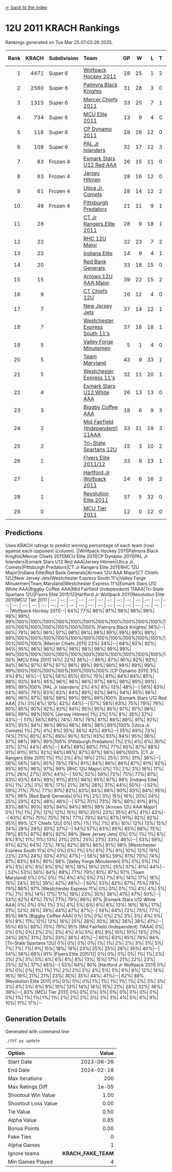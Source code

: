 [<- back to the index](readme.md)
# 12U 2011 KRACH Rankings
Rankings generated on Tue Mar 25 07:03:26 2025.

Rank|KRACH|Subdivision|Team|GP|W|L|T|OTW|OTL|SoS|Exp Wins|Win Diff
---:|---:|:---|:---|---:|---:|---:|---:|---:|---:|---:|---:|---:
1|4471|Super 6|[Wolfpack Hockey 2011](https://gamesheetstats.com/seasons/3664/teams/140937/schedule)|28|25|1|2|0|0|447|26.8|-0.0
2|2560|Super 6|[Palmyra Black Knights](https://gamesheetstats.com/seasons/3664/teams/140949/schedule)|31|28|3|0|1|0|488|28.8|-0.0
3|1315|Super 6|[Mercer Chiefs 2011](https://gamesheetstats.com/seasons/3664/teams/140936/schedule)|33|25|7|1|2|1|927|26.3|-0.0
4|734|Super 6|[MCU Elite 2011](https://gamesheetstats.com/seasons/3664/teams/140929/schedule)|13|9|4|0|3|0|951|9.8|-0.0
5|116|Super 6|[CP Dynamo 2011](https://gamesheetstats.com/seasons/3664/teams/140944/schedule)|28|16|12|0|1|4|656|16.9|0.0
6|108|Super 6|[PAL Jr Islanders](https://gamesheetstats.com/seasons/3664/teams/140943/schedule)|32|17|12|3|2|0|744|19.4|0.0
7|83|Frozen 4|[Esmark Stars U12 Red AAA](https://gamesheetstats.com/seasons/3664/teams/140951/schedule)|26|15|11|0|3|0|737|15.9|0.0
8|63|Frozen 4|[Jersey Hitmen](https://gamesheetstats.com/seasons/3664/teams/140938/schedule)|28|16|12|0|2|1|604|16.9|0.0
9|61|Frozen 4|[Utica Jr. Comets](https://gamesheetstats.com/seasons/3664/teams/140945/schedule)|28|14|12|2|2|2|611|15.9|0.0
10|49|Frozen 4|[Pittsburgh Predators](https://gamesheetstats.com/seasons/3664/teams/140950/schedule)|21|11|9|1|1|1|885|12.4|0.0
11|28||[CT Jr Rangers Elite 2011](https://gamesheetstats.com/seasons/3664/teams/140931/schedule)|28|9|18|1|1|1|810|10.4|0.0
12|22||[RHC 12U Major](https://gamesheetstats.com/seasons/3664/teams/140941/schedule)|32|23|7|2|0|1|16|24.9|0.0
13|22||[Indiana Elite](https://gamesheetstats.com/seasons/3664/teams/144353/schedule)|14|9|4|1|1|0|50|10.4|0.0
14|20||[Red Bank Generals](https://gamesheetstats.com/seasons/3664/teams/140940/schedule)|33|18|15|0|1|3|330|18.9|0.0
15|15||[Arrows 12U AAA Major](https://gamesheetstats.com/seasons/3664/teams/140946/schedule)|39|22|15|2|1|1|74|23.9|0.0
16|9||[CT Chiefs 12U](https://gamesheetstats.com/seasons/3664/teams/140934/schedule)|16|12|4|0|1|0|5|12.9|0.0
17|7||[New Jersey Jets](https://gamesheetstats.com/seasons/3664/teams/140939/schedule)|37|14|22|1|2|0|313|15.4|0.0
18|7||[Westchester Express South 11's](https://gamesheetstats.com/seasons/3664/teams/140947/schedule)|37|18|18|1|2|0|54|19.4|0.0
19|5||[Valley Forge Minutemen](https://gamesheetstats.com/seasons/3664/teams/187349/schedule)|5|1|4|0|0|0|451|1.9|0.0
20|5||[Team Maryland](https://gamesheetstats.com/seasons/3664/teams/140954/schedule)|43|9|33|1|0|6|568|10.4|0.0
21|5||[Westchester Express 11's](https://gamesheetstats.com/seasons/3664/teams/140948/schedule)|32|11|20|1|0|3|55|12.4|0.0
22|4||[Esmark Stars U12 White AAA](https://gamesheetstats.com/seasons/3664/teams/140952/schedule)|26|13|13|0|1|1|9|13.9|0.0
23|3||[Biggby Coffee AAA](https://gamesheetstats.com/seasons/3664/teams/144351/schedule)|18|6|9|3|0|0|12|8.4|0.0
24|2||[Mid Fairfield (Independent) 11AAA](https://gamesheetstats.com/seasons/3664/teams/140933/schedule)|33|11|19|3|0|1|12|13.4|0.0
25|2||[Tri-State Spartans 12U](https://gamesheetstats.com/seasons/3664/teams/144352/schedule)|15|3|10|2|0|0|10|4.9|0.0
26|1||[Flyers Elite 2011/12](https://gamesheetstats.com/seasons/3664/teams/140942/schedule)|33|9|23|1|0|2|8|10.4|0.0
27|1||[Hartford Jr Wolfpack 2011](https://gamesheetstats.com/seasons/3664/teams/140935/schedule)|24|6|16|2|1|0|7|7.9|0.0
28|1||[Revolution Elite 2011](https://gamesheetstats.com/seasons/3664/teams/140953/schedule)|37|5|32|0|0|0|9|5.9|0.0
29|0||[MCU Tier 2011](https://gamesheetstats.com/seasons/3664/teams/140932/schedule)|12|0|12|0|0|0|4|0.9|0.0

## Predictions
Uses KRACH ratings to predict winning percentage of each team (row) against each opponent (column).
||Wolfpack Hockey 2011|Palmyra Black Knights|Mercer Chiefs 2011|MCU Elite 2011|CP Dynamo 2011|PAL Jr Islanders|Esmark Stars U12 Red AAA|Jersey Hitmen|Utica Jr. Comets|Pittsburgh Predators|CT Jr Rangers Elite 2011|RHC 12U Major|Indiana Elite|Red Bank Generals|Arrows 12U AAA Major|CT Chiefs 12U|New Jersey Jets|Westchester Express South 11's|Valley Forge Minutemen|Team Maryland|Westchester Express 11's|Esmark Stars U12 White AAA|Biggby Coffee AAA|Mid Fairfield (Independent) 11AAA|Tri-State Spartans 12U|Flyers Elite 2011/12|Hartford Jr Wolfpack 2011|Revolution Elite 2011|MCU Tier 2011
| --: | --: | --: | --: | --: | --: | --: | --: | --: | --: | --: | --: | --: | --: | --: | --: | --: | --: | --: | --: | --: | --: | --: | --: | --: | --: | --: | --: | --: | --: 
|Wolfpack Hockey 2011|--| 64%| 77%| 86%| 97%| 98%| 98%| 99%| 99%| 99%| 99%|100%|100%|100%|100%|100%|100%|100%|100%|100%|100%|100%|100%|100%|100%|100%|100%|100%|100%
|Palmyra Black Knights| 36%|--| 66%| 78%| 96%| 96%| 97%| 98%| 98%| 98%| 99%| 99%| 99%| 99%| 99%|100%|100%|100%|100%|100%|100%|100%|100%|100%|100%|100%|100%|100%|100%
|Mercer Chiefs 2011| 23%| 34%|--| 64%| 92%| 92%| 94%| 95%| 96%| 96%| 98%| 98%| 98%| 98%| 99%| 99%| 99%|100%|100%|100%|100%|100%|100%|100%|100%|100%|100%|100%|100%
|MCU Elite 2011| 14%| 22%| 36%|--| 86%| 87%| 90%| 92%| 92%| 94%| 96%| 97%| 97%| 97%| 98%| 99%| 99%| 99%| 99%| 99%| 99%| 99%|100%|100%|100%|100%|100%|100%|100%
|CP Dynamo 2011|  3%|  4%|  8%| 14%|--| 52%| 58%| 65%| 65%| 70%| 81%| 84%| 84%| 85%| 88%| 93%| 94%| 95%| 96%| 96%| 96%| 97%| 98%| 98%| 99%| 99%| 99%| 99%|100%
|PAL Jr Islanders|  2%|  4%|  8%| 13%| 48%|--| 56%| 63%| 64%| 69%| 79%| 83%| 83%| 84%| 88%| 92%| 94%| 94%| 95%| 96%| 96%| 96%| 97%| 98%| 99%| 99%| 99%| 99%|100%
|Esmark Stars U12 Red AAA|  2%|  3%|  6%| 10%| 42%| 44%|--| 57%| 58%| 63%| 75%| 79%| 79%| 80%| 85%| 90%| 92%| 93%| 94%| 95%| 95%| 95%| 97%| 97%| 98%| 98%| 99%| 99%|100%
|Jersey Hitmen|  1%|  2%|  5%|  8%| 35%| 37%| 43%|--| 51%| 56%| 69%| 74%| 74%| 76%| 81%| 88%| 89%| 91%| 92%| 93%| 93%| 94%| 96%| 96%| 98%| 98%| 98%| 99%|100%
|Utica Jr. Comets|  1%|  2%|  4%|  8%| 35%| 36%| 42%| 49%|--| 55%| 69%| 73%| 74%| 75%| 80%| 87%| 89%| 90%| 92%| 93%| 93%| 94%| 95%| 96%| 97%| 98%| 98%| 99%|100%
|Pittsburgh Predators|  1%|  2%|  4%|  6%| 30%| 31%| 37%| 44%| 45%|--| 64%| 69%| 69%| 71%| 77%| 85%| 87%| 88%| 91%| 91%| 91%| 92%| 94%| 95%| 97%| 97%| 98%| 98%|100%
|CT Jr Rangers Elite 2011|  1%|  1%|  2%|  4%| 19%| 21%| 25%| 31%| 31%| 36%|--| 56%| 56%| 58%| 65%| 76%| 79%| 81%| 84%| 86%| 86%| 87%| 91%| 92%| 95%| 95%| 96%| 97%| 99%
|RHC 12U Major|  0%|  1%|  2%|  3%| 16%| 17%| 21%| 26%| 27%| 31%| 44%|--| 50%| 52%| 59%| 72%| 75%| 77%| 81%| 83%| 83%| 84%| 89%| 91%| 93%| 94%| 95%| 97%| 99%
|Indiana Elite|  0%|  1%|  2%|  3%| 16%| 17%| 21%| 26%| 26%| 31%| 44%| 50%|--| 52%| 59%| 71%| 75%| 77%| 81%| 82%| 83%| 84%| 88%| 90%| 93%| 94%| 95%| 97%| 99%
|Red Bank Generals|  0%|  1%|  2%|  3%| 15%| 16%| 20%| 24%| 25%| 29%| 42%| 48%| 48%|--| 57%| 70%| 73%| 76%| 80%| 81%| 81%| 83%| 88%| 90%| 93%| 94%| 94%| 96%| 99%
|Arrows 12U AAA Major|  0%|  1%|  1%|  2%| 12%| 12%| 15%| 19%| 20%| 23%| 35%| 41%| 41%| 43%|--| 63%| 67%| 70%| 75%| 76%| 77%| 79%| 84%| 87%| 91%| 92%| 92%| 95%| 99%
|CT Chiefs 12U|  0%|  0%|  1%|  1%|  7%|  8%| 10%| 12%| 13%| 15%| 24%| 28%| 29%| 30%| 37%|--| 54%| 57%| 63%| 65%| 65%| 68%| 75%| 79%| 85%| 87%| 88%| 92%| 98%
|New Jersey Jets|  0%|  0%|  1%|  1%|  6%|  6%|  8%| 11%| 11%| 13%| 21%| 25%| 25%| 27%| 33%| 46%|--| 53%| 59%| 61%| 62%| 64%| 72%| 76%| 82%| 85%| 86%| 91%| 98%
|Westchester Express South 11's|  0%|  0%|  0%|  1%|  5%|  6%|  7%|  9%| 10%| 12%| 19%| 23%| 23%| 24%| 30%| 43%| 47%|--| 56%| 58%| 59%| 61%| 70%| 74%| 81%| 83%| 84%| 90%| 98%
|Valley Forge Minutemen|  0%|  0%|  0%|  1%|  4%|  5%|  6%|  8%|  8%|  9%| 16%| 19%| 19%| 20%| 25%| 37%| 41%| 44%|--| 52%| 53%| 56%| 64%| 69%| 77%| 79%| 81%| 87%| 97%
|Team Maryland|  0%|  0%|  0%|  1%|  4%|  4%|  5%|  7%|  7%|  9%| 14%| 17%| 18%| 19%| 24%| 35%| 39%| 42%| 48%|--| 50%| 53%| 62%| 67%| 75%| 78%| 79%| 86%| 97%
|Westchester Express 11's|  0%|  0%|  0%|  1%|  4%|  4%|  5%|  7%|  7%|  9%| 14%| 17%| 17%| 19%| 23%| 35%| 38%| 41%| 47%| 50%|--| 53%| 62%| 67%| 75%| 77%| 79%| 86%| 97%
|Esmark Stars U12 White AAA|  0%|  0%|  0%|  1%|  3%|  4%|  5%|  6%|  6%|  8%| 13%| 16%| 16%| 17%| 21%| 32%| 36%| 39%| 44%| 47%| 47%|--| 59%| 64%| 72%| 75%| 77%| 85%| 96%
|Biggby Coffee AAA|  0%|  0%|  0%|  0%|  2%|  3%|  3%|  4%|  5%|  6%|  9%| 11%| 12%| 12%| 16%| 25%| 28%| 30%| 36%| 38%| 38%| 41%|--| 55%| 65%| 68%| 70%| 79%| 95%
|Mid Fairfield (Independent) 11AAA|  0%|  0%|  0%|  0%|  2%|  2%|  3%|  4%|  4%|  5%|  8%|  9%| 10%| 10%| 13%| 21%| 24%| 26%| 31%| 33%| 33%| 36%| 45%|--| 60%| 63%| 65%| 76%| 94%
|Tri-State Spartans 12U|  0%|  0%|  0%|  0%|  1%|  1%|  2%|  2%|  3%|  3%|  5%|  7%|  7%|  7%|  9%| 15%| 18%| 19%| 23%| 25%| 25%| 28%| 35%| 40%|--| 54%| 56%| 68%| 91%
|Flyers Elite 2011/12|  0%|  0%|  0%|  0%|  1%|  1%|  2%|  2%|  2%|  3%|  5%|  6%|  6%|  6%|  8%| 13%| 15%| 17%| 21%| 22%| 23%| 25%| 32%| 37%| 46%|--| 53%| 64%| 90%
|Hartford Jr Wolfpack 2011|  0%|  0%|  0%|  0%|  1%|  1%|  1%|  2%|  2%|  2%|  4%|  5%|  5%|  6%|  8%| 12%| 14%| 16%| 19%| 21%| 21%| 23%| 30%| 35%| 44%| 47%|--| 62%| 89%
|Revolution Elite 2011|  0%|  0%|  0%|  0%|  1%|  1%|  1%|  1%|  1%|  2%|  3%|  3%|  3%|  4%|  5%|  8%|  9%| 10%| 13%| 14%| 14%| 15%| 21%| 24%| 32%| 36%| 38%|--| 83%
|MCU Tier 2011|  0%|  0%|  0%|  0%|  0%|  0%|  0%|  0%|  0%|  0%|  1%|  1%|  1%|  1%|  1%|  2%|  2%|  2%|  3%|  3%|  3%|  4%|  5%|  6%|  9%| 10%| 11%| 17%|--

## Generation Details

Generated with command line:
```
./thf.py update
```

| Option | Value |
| :----- | ----: |
| Start Date | 2023-08-26 |
| End Date | 2024-02-18 |
| Max Iterations | 200 |
| Max Ratings Diff | 1e-05 |
| Shootout Win Value | 1.00 |
| Shootout Loss Value | 0.00 |
| Tie Value | 0.50 |
| Alpha Value | 0.85 |
| Bonus Points | 0.00 |
| Fake Ties | 0 |
| Alpha Games | 1 |
| Ignore teams | __KRACH_FAKE_TEAM__ |
| Min Games Played | 4 |

